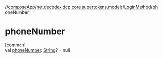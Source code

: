 //[composeApp](../../../index.md)/[net.decodex.dcp.core.supertokens.models](../index.md)/[LoginMethod](index.md)/[phoneNumber](phone-number.md)

# phoneNumber

[common]\
val [phoneNumber](phone-number.md): [String](https://kotlinlang.org/api/latest/jvm/stdlib/kotlin/-string/index.html)? = null
